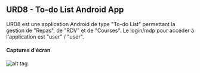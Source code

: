 ## URD8 - To-do List Android App

URD8 est une application Android de type "To-do List" permettant la gestion de "Repas",  de "RDV" et de "Courses".
Le login/mdp pour accéder à l'application est "user" / "user".

#### Captures d'écran

![alt tag](http://www.noelshack.com/2015-17-1429558422-capture-d-ecran-2015-04-20-a-21-31-28.png)
